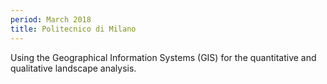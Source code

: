 ```yaml
---
period: March 2018
title: Politecnico di Milano
---
```


Using the Geographical Information Systems (GIS) for the quantitative and qualitative landscape analysis.